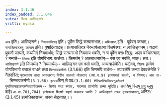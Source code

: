 ```yaml
---
index: 3.1.46
index_padded: 3.1.046
sutra: श्लिष आलिङ्गने
vritti: nyasa

---
```

`अत्र` इति। आलिङ्गने। `नियमार्थमेतत्` इति। पूर्वेण सिद्धे सत्यारम्भात्। `अश्लिक्षत्` इति। पूर्ववत् कत्वम्।
`समाश्लिषज्जतु काष्ठम्` इति। पुषादित्वादङ्। प्रत्यासत्तिरत्र नैरन्तर्यलक्षणा श्लिषेरर्थः, न त्वालिङ्गनम्। यद्ययं पुषादौ पठ्यते, कथमिदं नियमार्थम्; सिद्धे सत्यारम्भो नियमाय भवति, न च पूर्वेण क्सः सिद्धः, अङा वाधितत्वात् ? मन्यते-- `श्लिषः` इति योगविभागः कर्त्तव्यः। किमर्थम् ? अङबाधनार्थम्-- क्स एव भवति, नाङ्। ततः। `आलिङ्गने` इति किमर्थम् ? नियमार्थम्-- आलिङ्गन एव क्सो भवति, अन्यत्राङेवेति। यद्येवम्, `श्लिषः` इत्येवं योगविभागो यथाङं बाधते तथा `चिण्भावकर्मणोः` (3.1.66) इति चिणमपि बाधेत-- उपाश्लेषि कन्या देवदत्तेनेति ? नैतदस्ति; `पुरस्तादप वादा अनन्तरान् विदीन् बाधन्ते नोत्तरान् (व्या.प.9) इत्ययमङं बाधते, न चिणम्। अथ वा-- `चिण्भावकर्मणोः` (3.1.66) इत्यत्र `चिण् ते पदः` (3.1.60) #त्यितश्चिणित्यनुवर्तमाने पुनश्चिण्ग्रहाहणस्यैतत्प्रयोजनम्-- चिणेव यथा स्यात्, यदन्यत् प्राप्नोति तन्मा भूदिति। अथ `श्रिषु श्लिषु प्रुषु प्लुषु दाहे` (धा.पा.701,704) इत्येतस्य श्लिषो ग्रहणं कस्मान्न भवति ? आलिङ्गने तस्य वृत्त्यसम्भवात्, `अनिटः` (3.1.45) इत्यधिकाराच्च, अस्य सेट्त्वात्।।